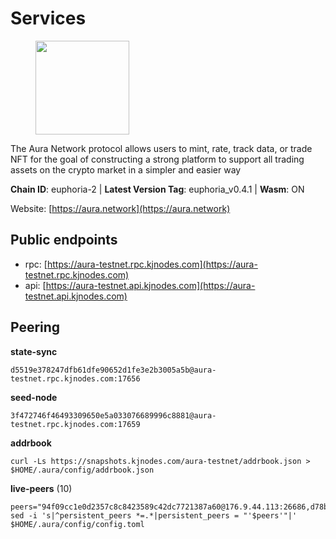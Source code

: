 # Services

<figure><img src="https://raw.githubusercontent.com/kj89/testnet_manuals/main/pingpub/logos/aura.png" width="150" alt=""><figcaption></figcaption></figure>

The Aura Network protocol allows users to mint, rate, track data,  or trade NFT for the goal of constructing a strong platform to  support all trading assets on the crypto market in a simpler and easier way

**Chain ID**: euphoria-2 | **Latest Version Tag**: euphoria_v0.4.1 | **Wasm**: ON

Website: [https://aura.network](https://aura.network)


## Public endpoints

* rpc: [https://aura-testnet.rpc.kjnodes.com](https://aura-testnet.rpc.kjnodes.com)
* api: [https://aura-testnet.api.kjnodes.com](https://aura-testnet.api.kjnodes.com)

## Peering

**state-sync**

```
d5519e378247dfb61dfe90652d1fe3e2b3005a5b@aura-testnet.rpc.kjnodes.com:17656
```

**seed-node**

```
3f472746f46493309650e5a033076689996c8881@aura-testnet.rpc.kjnodes.com:17659
```

**addrbook**
```
curl -Ls https://snapshots.kjnodes.com/aura-testnet/addrbook.json > $HOME/.aura/config/addrbook.json
```

**live-peers** (10)
```
peers="94f09cc1e0d2357c8c8423589c42dc7721387a60@176.9.44.113:26686,d78b491967003bf1c509732b0a6a24169ccf75dc@195.201.165.123:11046,841fa4f52671cc02f9a817a6d4a4522cd9a049a6@178.170.15.31:26656,e874935eee84c8313dbb52ba497aed2d8d1f1245@65.108.237.231:27656,b2394ad608075aa405cdf4ab55e36376d93f7b1d@65.108.206.118:56656,3d6b07bdb11754c8c8512525dac109d8bdee3857@65.21.53.39:7656,f4047b504d4d5faa47a9044ab48bd29837051d79@5.161.141.144:26656,7812205773ac30f3d47200ac2391c79896c60135@54.254.220.113:26656,d5519e378247dfb61dfe90652d1fe3e2b3005a5b@65.109.68.190:17656,7cad1bcb2ad777dba21840832341f2ce14bae1a5@5.75.174.126:26656"
sed -i 's|^persistent_peers *=.*|persistent_peers = "'$peers'"|' $HOME/.aura/config/config.toml
```
